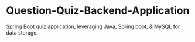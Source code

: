 # Question-Quiz-Backend-Application
 Spring Boot quiz application, leveraging Java, Spring boot, &amp; MySQL for data storage.
